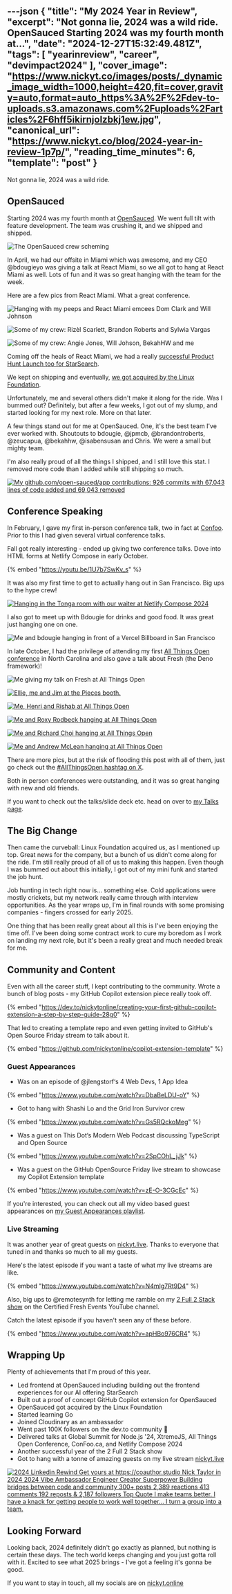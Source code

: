 ---json
{
  "title": "My 2024 Year in Review",
  "excerpt": "Not gonna lie, 2024 was a wild ride.           OpenSauced   Starting 2024 was my fourth month at...",
  "date": "2024-12-27T15:32:49.481Z",
  "tags": [
    "yearinreview",
    "career",
    "devimpact2024"
  ],
  "cover_image": "https://www.nickyt.co/images/posts/_dynamic_image_width=1000,height=420,fit=cover,gravity=auto,format=auto_https%3A%2F%2Fdev-to-uploads.s3.amazonaws.com%2Fuploads%2Farticles%2F6hff5ikirnjolzbkj1ew.jpg",
  "canonical_url": "https://www.nickyt.co/blog/2024-year-in-review-1p7p/",
  "reading_time_minutes": 6,
  "template": "post"
}
---

Not gonna lie, 2024 was a wild ride.

## OpenSauced

Starting 2024 was my fourth month at [OpenSauced](https://opensauced.pizza/). We went full tilt with feature development. The team was crushing it, and we shipped and shipped.

![The OpenSauced crew scheming](https://www.nickyt.co/images/posts/_uploads_articles_8y9oo3atn3eq9g47cpvp.png)

In April, we had our offsite in Miami which was awesome, and my CEO @bdougieyo was giving a talk at React Miami, so we all got to hang at React Miami as well. Lots of fun and it was so great hanging with the team for the week.

Here are a few pics from React Miami. What a great conference.

![Hanging with my peeps and React Miami emcees Dom Clark and Will Johnson](https://www.nickyt.co/images/posts/_uploads_articles_f10d7lmfjnfxzn5gtv33.png)

![Some of my crew: Rizèl Scarlett, Brandon Roberts and Sylwia Vargas](https://www.nickyt.co/images/posts/_uploads_articles_nkns482q6qr7o26lndup.png)

![Some of my crew: Angie Jones, Will Johson, BekahHW and me](https://www.nickyt.co/images/posts/_uploads_articles_rhs7ogarqvi0j34jrdqu.png)

Coming off the heals of React Miami, we had a really [successful Product Hunt Launch too for StarSearch](https://www.producthunt.com/products/opensauced#starsearch).

We kept on shipping and eventually, [we got acquired by the Linux Foundation](https://opensauced.pizza/blog/opensauced-is-joining-the-linux-foundation).

Unfortunately, me and several others didn't make it along for the ride. Was I bummed out? Definitely, but after a few weeks, I got out of my slump, and started looking for my next role. More on that later.

A few things stand out for me at OpenSauced. One, it's the best team I've ever worked with. Shoutouts to bdougie, @jpmcb, @brandontroberts, @zeucapua, @bekahhw, @isabensusan and Chris. We were a small but mighty team.

I'm also really proud of all the things I shipped, and I still love this stat. I removed more code than I added while still shipping so much.

[![My github.com/open-sauced/app contributions: 926 commits with 67,043 lines of code added and 69,043 removed](https://www.nickyt.co/images/posts/_uploads_articles_yjd3rgo0pkzda8rc0ciz.png)
](https://github.com/open-sauced/app/graphs/contributors)

## Conference Speaking

In February, I gave my first in-person conference talk, two in fact at [Confoo](https://confoo.ca). Prior to this I had given several virtual conference talks.

Fall got really interesting - ended up giving two conference talks. Dove into HTML forms at Netlify Compose in early October.

{% embed "https://youtu.be/1U7b7SwKv_s" %}

It was also my first time to get to actually hang out in San Francisco. Big ups to the hype crew!

[![Hanging in the Tonga room with our waiter at Netlify Compose 2024](https://www.nickyt.co/images/posts/_uploads_articles_68poi9li53hkizc5jkrx.png)](https://x.com/nickytonline/status/1842036732616966270)

I also got to meet up with Bdougie for drinks and good food. It was great just hanging one on one.

![Me and bdougie hanging in front of a Vercel Billboard in San Francisco](https://www.nickyt.co/images/posts/_uploads_articles_tylihylqxxdyh67eoxfw.png)

In late October, I had the privilege of attending my first [All Things Open conference](https://allthingsopen.org/events/all-things-open-2024) in North Carolina and also gave a talk about Fresh (the Deno framework)!

![Me giving my talk on Fresh at All Things Open](https://www.nickyt.co/images/posts/_uploads_articles_af1koqwniitxjysvzfka.png)

[![Ellie, me and Jim at the Pieces booth.](https://www.nickyt.co/images/posts/_uploads_articles_ttdumeiifhs8gywvzioj.png)](https://x.com/nickytonline/status/1851283568875499901)

[![Me, Henri and Rishab at All Things Open](https://www.nickyt.co/images/posts/_uploads_articles_0hdwm8sus8tlxqmaqw3g.png)](https://x.com/nickytonline/status/1850968583549173989)

[![Me and Roxy Rodbeck hanging at All Things Open](https://www.nickyt.co/images/posts/_uploads_articles_vkfqwaooweppfpfpgvp6.png)](https://x.com/nickytonline/status/1851073799468249586)

[![Me and Richard Choi hanging at All Things Open](https://www.nickyt.co/images/posts/_uploads_articles_gl2jiobfcesf2roq3n7p.png)](https://x.com/nickytonline/status/1851073799468249586)

[![Me and Andrew McLean hanging at All Things Open](https://www.nickyt.co/images/posts/_uploads_articles_og65pvbv9ns3fpfdhj4u.png)
](https://x.com/nickytonline/status/1851073799468249586)

There are more pics, but at the risk of flooding this post with all of them, just go check out the [#AllThingsOpen hashtag on X](https://x.com/hashtag/AllThingsOpen).

Both in person conferences were outstanding, and it was so great hanging with new and old friends.

If you want to check out the talks/slide deck etc. head on over to [my Talks page](https://www.nickyt.co/talks).

## The Big Change

Then came the curveball: Linux Foundation acquired us, as I mentioned up top. Great news for the company, but a bunch of us didn't come along for the ride. I'm still really proud of all of us to making this happen. Even though I was bummed out about this initially, I got out of my mini funk and started the job hunt.

Job hunting in tech right now is... something else. Cold applications were mostly crickets, but my network really came through with interview opportunities. As the year wraps up, I'm in final rounds with some promising companies - fingers crossed for early 2025.

One thing that has been really great about all this is I've been enjoying the time off. I've been doing some contract work to cure my boredom as I work on landing my next role, but it's been a really great and much needed break for me.

## Community and Content

Even with all the career stuff, I kept contributing to the community. Wrote a bunch of blog posts - my GitHub Copilot extension piece really took off.

{% embed "https://dev.to/nickytonline/creating-your-first-github-copilot-extension-a-step-by-step-guide-28g0" %}

That led to creating a template repo and even getting invited to GitHub's Open Source Friday stream to talk about it.

{% embed "https://github.com/nickytonline/copilot-extension-template" %}

### Guest Appearances

- Was on an episode of @jlengstorf‘s 4 Web Devs, 1 App Idea

{% embed "https://www.youtube.com/watch?v=DbaBeLDU-oY" %}

- Got to hang with Shashi Lo and the Grid Iron Survivor crew

{% embed "https://www.youtube.com/watch?v=Gs5RQckoMeg" %}

- Was a guest on This Dot‘s Modern Web Podcast discussing TypeScript and Open Source

{% embed "https://www.youtube.com/watch?v=2SpCOhL_jJk" %}

- Was a guest on the GitHub OpenSource Friday live stream to showcase my Copilot Extension template

{% embed "https://www.youtube.com/watch?v=zE-O-3CGcEc" %}

If you're interested, you can check out all my video based guest appearances on [my Guest Appearances playlist](https://www.youtube.com/playlist?list=PLcR4ZgxWXeIAa0VXPJQ7fgXkx73A5TeGU).

### Live Streaming

It was another year of great guests on [nickyt.live](https://nickyt.live). Thanks to everyone that tuned in and thanks so much to all my guests.

Here's the latest episode if you want a taste of what my live streams are like.

{% embed "https://www.youtube.com/watch?v=N4mIg7Rt9D4" %}

Also, big ups to @remotesynth for letting me ramble on my [2 Full 2 Stack show](https://cfe.dev/talkshow/2full2stack) on the Certified Fresh Events YouTube channel.

Catch the latest episode if you haven't seen any of these before.

{% embed "https://www.youtube.com/watch?v=apHBo976CR4" %}

## Wrapping Up

Plenty of achievements that I'm proud of this year.

- Led frontend at OpenSauced including building out the frontend experiences for our AI offering StarSearch
- Built out a proof of concept GitHub Copilot extension for OpenSauced
- OpenSauced got acquired by the Linux Foundation
- Started learning Go
- Joined Cloudinary as an ambassador
- Went past 100K followers on the dev.to community 🚀
- Delivered talks at Global Summit for Node.js '24, XtremeJS, All Things Open Conference, ConFoo.ca, and Netlify Compose 2024
- Another successful year of the 2 Full 2 Stack show
- Got to hang with a tonne of amazing guests on my live stream [nickyt.live](https://nickyt.live)

[![2024 Linkedin Rewind Get yours at https://coauthor.studio Nick Taylor in 2024 2024 Vibe Ambassador Engineer Creator Superpower Building bridges between code and community 300+ posts 2,389 reactions 413 comments 192 reposts & 2,187 followers Top Quote I make teams better. I have a knack for getting people to work well together... I turn a group into a team.](https://www.nickyt.co/images/posts/_uploads_articles_lhqwnn2calxm2mnc7r5p.png)](https://www.linkedin.com/feed/update/urn:li:activity:7278007012569886720/)

## Looking Forward

Looking back, 2024 definitely didn't go exactly as planned, but nothing is certain these days. The tech world keeps changing and you just gotta roll with it. Excited to see what 2025 brings - I've got a feeling it's gonna be good.​​​​​​​​​​​​​​​​

If you want to stay in touch, all my socials are on [nickyt.online](https://nickyt.online)
